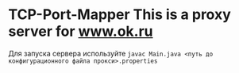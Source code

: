 TCP-Port-Mapper
This is a proxy server for www.ok.ru
===============
Для запуска сервера используйте
<code>javac Main.java <путь до конфигурационного файла прокси>.properties</code>
